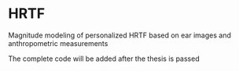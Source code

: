 # HRTF
Magnitude modeling of personalized HRTF based on ear images and anthropometric measurements

The complete code will be added after the thesis is passed
